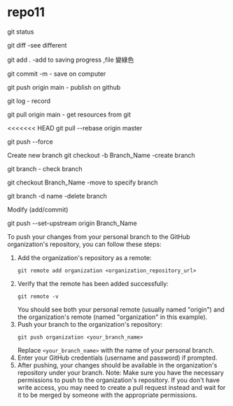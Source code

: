 # repo11

git status

git diff -see different

git add . -add to saving progress ,file 變綠色

git commit -m - save on computer

git push origin main - publish on github

git log - record

git pull origin main - get resources from git

<<<<<<< HEAD
git pull --rebase origin master

git push --force

Create new branch
git checkout -b Branch_Name -create branch

git branch - check branch

git checkout Branch_Name -move to specify branch

git branch -d name -delete branch

Modify (add/commit)

git push --set-upstream origin Branch_Name

To push your changes from your personal branch to the GitHub organization's repository, you can follow these steps:

1. Add the organization's repository as a remote:
   ```
   git remote add organization <organization_repository_url>
   ```
2. Verify that the remote has been added successfully:
   ```
   git remote -v
   ```
   You should see both your personal remote (usually named "origin") and the organization's remote (named "organization" in this example).
3. Push your branch to the organization's repository:
   ```
   git push organization <your_branch_name>
   ```
   Replace `<your_branch_name>` with the name of your personal branch.
4. Enter your GitHub credentials (username and password) if prompted.
5. After pushing, your changes should be available in the organization's repository under your branch.
   Note: Make sure you have the necessary permissions to push to the organization's repository. If you don't have write access, you may need to create a pull request instead and wait for it to be merged by someone with the appropriate permissions.
